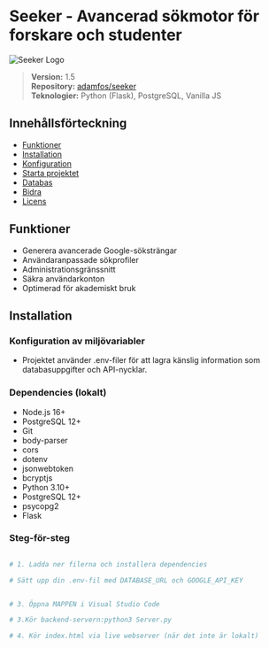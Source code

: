 # Seeker - Avancerad sökmotor för forskare och studenter

![Seeker Logo](https://i.ibb.co/pvmJX8pm/output-onlinepngtools.png)

> **Version:** 1.5  
> **Repository:** [adamfos/seeker](https://github.com/adamfos/seeker)  
> **Teknologier:** Python (Flask), PostgreSQL, Vanilla JS

## Innehållsförteckning
- [Funktioner](#-funktioner)
- [Installation](#-installation)
- [Konfiguration](#%EF%B8%8F-konfiguration)
- [Starta projektet](#-starta-projektet)
- [Databas](#-databas)
- [Bidra](#-bidra)
- [Licens](#-licens)

## Funktioner
- Generera avancerade Google-söksträngar
- Användaranpassade sökprofiler
- Administrationsgränssnitt
- Säkra användarkonton
- Optimerad för akademiskt bruk

## Installation

### Konfiguration av miljövariabler
- Projektet använder .env-filer för att lagra känslig information som databasuppgifter och API-nycklar.

### Dependencies (lokalt)
- Node.js 16+
- PostgreSQL 12+
- Git
- body-parser
- cors
- dotenv
- jsonwebtoken
- bcryptjs
- Python 3.10+
- PostgreSQL 12+
- psycopg2
- Flask

### Steg-för-steg
```bash

# 1. Ladda ner filerna och installera dependencies

# Sätt upp din .env-fil med DATABASE_URL och GOOGLE_API_KEY


# 3. Öppna MAPPEN i Visual Studio Code

# 3.Kör backend-servern:python3 Server.py

# 4. Kör index.html via live webserver (när det inte är lokalt)
